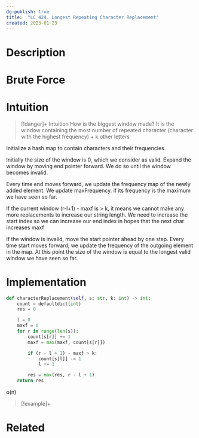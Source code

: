 ```yaml
---
dg-publish: true
title:  "LC 424. Longest Repeating Character Replacement"
created: 2023-01-23
---
```



# Description

# Brute Force
# Intuition

>[!danger]+ Intuition
>How is the biggest window made?
>It is the window containing the most number of repeated character (character with the highest frequency) + k other letters


Initialize a hash map to contain characters and their frequencies.

Initially the size of the window is 0, which we consider as valid. Expand the window by moving end pointer forward. We do so until the window becomes invalid.

Every time end moves forward, we update the frequency map of the newly added element. We update maxFrequency. if its frequency is the maximum we have seen so far.

If the current window (r-l+1) - maxf is > k, it means we cannot make any more replacements to increase our string length. We need to increase the start index so we can increase our end index in hopes that the next char increases maxf


If the window is invalid, move the start pointer ahead by one step. Every time start moves forward, we update the frequency of the outgoing element in the map. At this point the size of the window is equal to the longest valid window we have seen so far. 

# Implementation
```python
def characterReplacement(self, s: str, k: int) -> int:
	count = defaultdict(int)
	res = 0

	l = 0
	maxf = 0
	for r in range(len(s)):
		count[s[r]] += 1
		maxf = max(maxf, count[s[r]])

		if (r - l + 1) - maxf > k:
			count[s[l]] -= 1
			l += 1

		res = max(res, r - l + 1)
	return res
```
o(n)
>[!example]+ 


# Related
